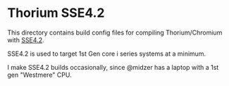 # Thorium SSE4.2

This directory contains build config files for compiling Thorium/Chromium with [SSE4.2](https://en.wikipedia.org/wiki/SSE4#SSE4.2).

SSE4.2 is used to target 1st Gen core i series systems at a minimum.

I make SSE4.2 builds occasionally, since @midzer has a laptop with a 1st gen "Westmere" CPU.
